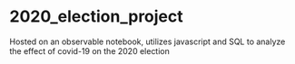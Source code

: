 # 2020_election_project
Hosted on an observable notebook, utilizes javascript and SQL to analyze the effect of covid-19 on the 2020 election
